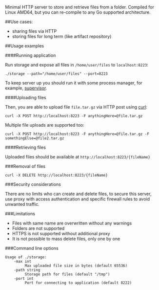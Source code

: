 Minimal HTTP server to store and retrieve files from a folder. Compiled for Linux AMD64, but you can re-compile to any Go supported architecture.

##Use cases:
 - sharing files via HTTP
 - storing files for long term (like artifact repository)

##Usage examples

####Running application

Run storage and expose all files in `/home/user/files` to `localhost:8223`:

    ./storage --path="/home/user/files" --port=8223

To keep server up you should run it with some process manager, for example, [supervisor]([http://supervisord.org/).

####Uploading files

Then, you are able to upload file `file.tar.gz` via HTTP post using [curl]([https://curl.haxx.se/):

    curl -X POST http://localhost:8223 -F anythingHere=@file.tar.gz

Multiple file uploads are supported too:

    curl -X POST http://localhost:8223 -F anythingHere=@file.tar.gz -F somethingElse=@file2.tar.gz

####Retrieving files

Uploaded files should be available at `http://localhost:8223/{fileName}`

###Removal of files

    curl -X DELETE http://localhost:8223/{fileName}

###Security considerations

There are no limits who can create and delete files, to secure this server, use proxy with access authentication and specific firewall rules to avoid unwanted traffic.

###Limitations
 - Files with same name are overwritten without any warnings
 - Folders are not supported
 - HTTPS is not supported without additional proxy
 - It is not possible to mass delete files, only one by one

###Command line options

    Usage of ./storage:
        -max int
             Max uploaded file size in bytes (default 65536)
        -path string
             Storage path for files (default "/tmp")
        -port int
             Port for connecting to application (default 8222)
